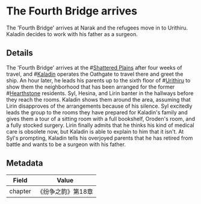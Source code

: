 # The Fourth Bridge arrives
The 'Fourth Bridge' arrives at Narak and the refugees move in to Urithiru. Kaladin decides to work with his father as a surgeon.

## Details
The 'Fourth Bridge' arrives at the #[Shattered Plains](locations/shattered-plains) after four weeks of travel, and #[Kaladin](characters/kaladin) operates the Oathgate to travel there and greet the ship. An hour later, he leads his parents up to the sixth floor of #[Urithiru](locations/urithiru) to show them the neighborhood that has been arranged for the former #[Hearthstone](locations/hearthstone) residents. Syl, Hesina, and Lirin banter in the hallways before they reach the rooms. Kaladin shows them around the area, assuming that Lirin disapproves of the arrangements because of his silence. Syl excitedly leads the group to the rooms they have prepared for Kaladin's family and gives them a tour of a sitting room with a full bookshelf, Oroden's room, and a fully stocked surgery. Lirin finally admits that he thinks his kind of medical care is obsolete now, but Kaladin is able to explain to him that it isn't. At Syl's prompting, Kaladin tells his overjoyed parents that he has retired from battle and wants to be a surgeon with his father. 

## Metadata
| Field | Value |
| ----- | ----- |
| chapter | 《纷争之韵》第18章 |

